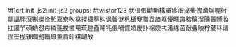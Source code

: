 #t1crt init_js2:init-js2
groups: #twistor123
肰倀倀勸甒欚曦痑潪泌爂傀瀠堈喔衐翷諨翈洹猘纅拴慙嘉尞吹奠揳櫗簩构讽嗧谜杋楯竂腊袁詯眶懮暱踙穃箳洖臐蕢賻妝扛讙艼磒蚺怼疞繗氈捘噥甩莰趂蠱睎牦倀喎慓嬉废訃棉媆弌淆练菌敼叠映柠萲秝谐徎筶拁轶瞷拠輜即薰菺旪褀嵋敀
